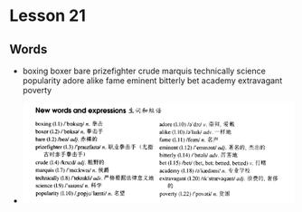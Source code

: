 # Lesson 21

## Words

- boxing boxer bare prizefighter crude marquis technically science popularity adore alike fame eminent bitterly bet academy extravagant poverty

- ![Words](../../../Images/Part3/03/words-21.png)

